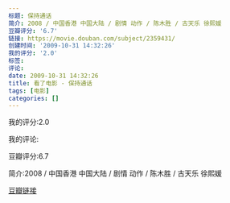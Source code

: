 ```yaml
---
标题: 保持通话
简介: 2008 / 中国香港 中国大陆 / 剧情 动作 / 陈木胜 / 古天乐 徐熙媛
豆瓣评分: '6.7'
链接: https://movie.douban.com/subject/2359431/
创建时间: '2009-10-31 14:32:26'
我的评分: '2.0'
标签:
评论:
date: 2009-10-31 14:32:26
title: 看了电影 - 保持通话
tags: [电影]
categories: []
---
```


我的评分:2.0

我的评论:

豆瓣评分:6.7

简介:2008 / 中国香港 中国大陆 / 剧情 动作 / 陈木胜 / 古天乐 徐熙媛

[豆瓣链接](https://movie.douban.com/subject/2359431/)

